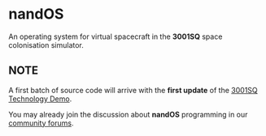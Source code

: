 # nandOS

An operating system for virtual spacecraft in the **3001SQ** space colonisation simulator.

## NOTE

A first batch of source code will arrive with the **first update** of the [3001SQ Technology Demo](https://tech-demo.3001sq.net/).

You may already join the discussion about **nandOS** programming in our [community forums](https://forums.3001sq.net/).
